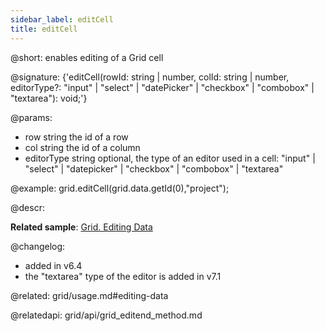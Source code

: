 ```yaml
---
sidebar_label: editCell
title: editCell
---          
```


@short: enables editing of a Grid cell

@signature: {'editCell(rowId: string | number, colId: string | number, editorType?: "input" | "select" | "datePicker" | "checkbox" | "combobox" | "textarea"): void;'}

@params:
- row 		string				the id of a row
- col 		string 				the id of a column
- editorType    string          optional, the type of an editor used in a cell: "input" | "select" | "datepicker" | "checkbox" | "combobox" | "textarea"

@example:
grid.editCell(grid.data.getId(0),"project");

@descr:

**Related sample**: [Grid. Editing Data](https://snippet.dhtmlx.com/pqbax5vs)

@changelog:

- added in v6.4
- the "textarea" type of the editor is added in v7.1

@related: grid/usage.md#editing-data

@relatedapi: grid/api/grid_editend_method.md